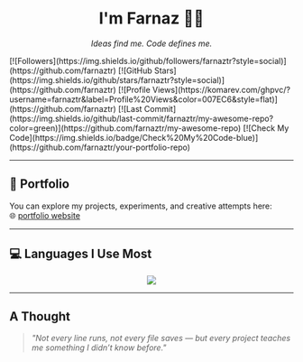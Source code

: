 <h1 align="center">I'm Farnaz 👩‍💻</h1>
<p align="center"><i>Ideas find me. Code defines me.</i></p>
[![Followers](https://img.shields.io/github/followers/farnaztr?style=social)](https://github.com/farnaztr)
[![GitHub Stars](https://img.shields.io/github/stars/farnaztr?style=social)](https://github.com/farnaztr)
[![Profile Views](https://komarev.com/ghpvc/?username=farnaztr&label=Profile%20Views&color=007EC6&style=flat)](https://github.com/farnaztr)
[![Last Commit](https://img.shields.io/github/last-commit/farnaztr/my-awesome-repo?color=green)](https://github.com/farnaztr/my-awesome-repo)
[![Check My Code](https://img.shields.io/badge/Check%20My%20Code-blue)](https://github.com/farnaztr/your-portfolio-repo)

---

## 🔗 Portfolio

You can explore my projects, experiments, and creative attempts here:  
🌐 [portfolio website](https://farnaztr.github.io/farnaz-portfolio/)

---

## 💻 Languages I Use Most

<p align="center">
<img src="https://github-readme-stats.vercel.app/api/top-langs/?username=farnaztr&layout=compact&langs_count=8&theme=dark&v=2&cache_bust=1720200000" />
</p>

---

## A Thought

> _"Not every line runs, not every file saves — but every project teaches me something I didn’t know before."_
